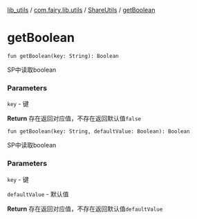 [lib_utils](../../index.md) / [com.fairy.lib.utils](../index.md) / [ShareUtils](index.md) / [getBoolean](./get-boolean.md)

# getBoolean

`fun getBoolean(key: String): Boolean`

SP中读取boolean

### Parameters

`key` - 键

**Return**
存在返回对应值，不存在返回默认值`false`

`fun getBoolean(key: String, defaultValue: Boolean): Boolean`

SP中读取boolean

### Parameters

`key` - 键

`defaultValue` - 默认值

**Return**
存在返回对应值，不存在返回默认值`defaultValue`

